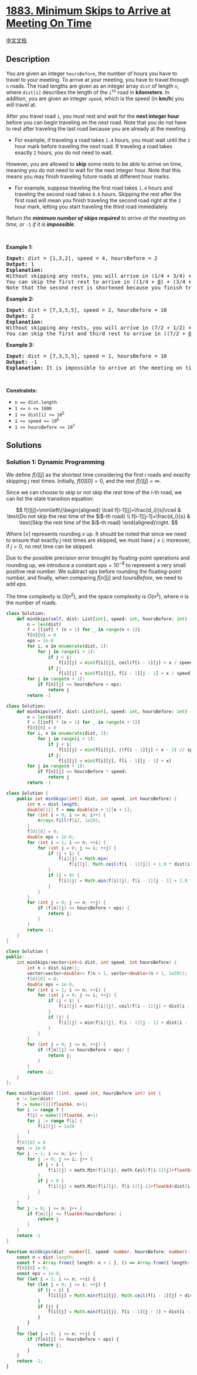 # [1883. Minimum Skips to Arrive at Meeting On Time](https://leetcode.com/problems/minimum-skips-to-arrive-at-meeting-on-time)

[中文文档](/solution/1800-1899/1883.Minimum%20Skips%20to%20Arrive%20at%20Meeting%20On%20Time/README.md)

<!-- tags:Array,Dynamic Programming -->

<!-- difficulty:Hard -->

## Description

<p>You are given an integer <code>hoursBefore</code>, the number of hours you have to travel to your meeting. To arrive at your meeting, you have to travel through <code>n</code> roads. The road lengths are given as an integer array <code>dist</code> of length <code>n</code>, where <code>dist[i]</code> describes the length of the <code>i<sup>th</sup></code> road in <strong>kilometers</strong>. In addition, you are given an integer <code>speed</code>, which is the speed (in <strong>km/h</strong>) you will travel at.</p>

<p>After you travel road <code>i</code>, you must rest and wait for the <strong>next integer hour</strong> before you can begin traveling on the next road. Note that you do not have to rest after traveling the last road because you are already at the meeting.</p>

<ul>
	<li>For example, if traveling a road takes <code>1.4</code> hours, you must wait until the <code>2</code> hour mark before traveling the next road. If traveling a road takes exactly&nbsp;<code>2</code>&nbsp;hours, you do not need to wait.</li>
</ul>

<p>However, you are allowed to <strong>skip</strong> some rests to be able to arrive on time, meaning you do not need to wait for the next integer hour. Note that this means you may finish traveling future roads at different hour marks.</p>

<ul>
	<li>For example, suppose traveling the first road takes <code>1.4</code> hours and traveling the second road takes <code>0.6</code> hours. Skipping the rest after the first road will mean you finish traveling the second road right at the <code>2</code> hour mark, letting you start traveling the third road immediately.</li>
</ul>

<p>Return <em>the <strong>minimum number of skips required</strong> to arrive at the meeting on time, or</em> <code>-1</code><em> if it is<strong> impossible</strong></em>.</p>

<p>&nbsp;</p>
<p><strong class="example">Example 1:</strong></p>

<pre>
<strong>Input:</strong> dist = [1,3,2], speed = 4, hoursBefore = 2
<strong>Output:</strong> 1
<strong>Explanation:</strong>
Without skipping any rests, you will arrive in (1/4 + 3/4) + (3/4 + 1/4) + (2/4) = 2.5 hours.
You can skip the first rest to arrive in ((1/4 + <u>0</u>) + (3/4 + 0)) + (2/4) = 1.5 hours.
Note that the second rest is shortened because you finish traveling the second road at an integer hour due to skipping the first rest.
</pre>

<p><strong class="example">Example 2:</strong></p>

<pre>
<strong>Input:</strong> dist = [7,3,5,5], speed = 2, hoursBefore = 10
<strong>Output:</strong> 2
<strong>Explanation:</strong>
Without skipping any rests, you will arrive in (7/2 + 1/2) + (3/2 + 1/2) + (5/2 + 1/2) + (5/2) = 11.5 hours.
You can skip the first and third rest to arrive in ((7/2 + <u>0</u>) + (3/2 + 0)) + ((5/2 + <u>0</u>) + (5/2)) = 10 hours.
</pre>

<p><strong class="example">Example 3:</strong></p>

<pre>
<strong>Input:</strong> dist = [7,3,5,5], speed = 1, hoursBefore = 10
<strong>Output:</strong> -1
<strong>Explanation:</strong> It is impossible to arrive at the meeting on time even if you skip all the rests.
</pre>

<p>&nbsp;</p>
<p><strong>Constraints:</strong></p>

<ul>
	<li><code>n == dist.length</code></li>
	<li><code>1 &lt;= n &lt;= 1000</code></li>
	<li><code>1 &lt;= dist[i] &lt;= 10<sup>5</sup></code></li>
	<li><code>1 &lt;= speed &lt;= 10<sup>6</sup></code></li>
	<li><code>1 &lt;= hoursBefore &lt;= 10<sup>7</sup></code></li>
</ul>

## Solutions

### Solution 1: Dynamic Programming

We define $f[i][j]$ as the shortest time considering the first $i$ roads and exactly skipping $j$ rest times. Initially, $f[0][0]=0$, and the rest $f[i][j]=\infty$.

Since we can choose to skip or not skip the rest time of the $i$-th road, we can list the state transition equation:

$$
f[i][j]=\min\left\{\begin{aligned} \lceil f[i-1][j]+\frac{d_i}{s}\rceil & \text{Do not skip the rest time of the $i$-th road} \\ f[i-1][j-1]+\frac{d_i}{s} & \text{Skip the rest time of the $i$-th road} \end{aligned}\right.
$$

Where $\lceil x\rceil$ represents rounding $x$ up. It should be noted that since we need to ensure that exactly $j$ rest times are skipped, we must have $j\le i$; moreover, if $j=0$, no rest time can be skipped.

Due to the possible precision error brought by floating-point operations and rounding up, we introduce a constant $eps = 10^{-8}$ to represent a very small positive real number. We subtract $eps$ before rounding the floating-point number, and finally, when comparing $f[n][j]$ and $hoursBefore$, we need to add $eps$.

The time complexity is $O(n^2)$, and the space complexity is $O(n^2)$, where $n$ is the number of roads.

<!-- tabs:start -->

```python
class Solution:
    def minSkips(self, dist: List[int], speed: int, hoursBefore: int) -> int:
        n = len(dist)
        f = [[inf] * (n + 1) for _ in range(n + 1)]
        f[0][0] = 0
        eps = 1e-8
        for i, x in enumerate(dist, 1):
            for j in range(i + 1):
                if j < i:
                    f[i][j] = min(f[i][j], ceil(f[i - 1][j] + x / speed - eps))
                if j:
                    f[i][j] = min(f[i][j], f[i - 1][j - 1] + x / speed)
        for j in range(n + 1):
            if f[n][j] <= hoursBefore + eps:
                return j
        return -1
```

```python
class Solution:
    def minSkips(self, dist: List[int], speed: int, hoursBefore: int) -> int:
        n = len(dist)
        f = [[inf] * (n + 1) for _ in range(n + 1)]
        f[0][0] = 0
        for i, x in enumerate(dist, 1):
            for j in range(i + 1):
                if j < i:
                    f[i][j] = min(f[i][j], ((f[i - 1][j] + x - 1) // speed + 1) * speed)
                if j:
                    f[i][j] = min(f[i][j], f[i - 1][j - 1] + x)
        for j in range(n + 1):
            if f[n][j] <= hoursBefore * speed:
                return j
        return -1
```

```java
class Solution {
    public int minSkips(int[] dist, int speed, int hoursBefore) {
        int n = dist.length;
        double[][] f = new double[n + 1][n + 1];
        for (int i = 0; i <= n; i++) {
            Arrays.fill(f[i], 1e20);
        }
        f[0][0] = 0;
        double eps = 1e-8;
        for (int i = 1; i <= n; ++i) {
            for (int j = 0; j <= i; ++j) {
                if (j < i) {
                    f[i][j] = Math.min(
                        f[i][j], Math.ceil(f[i - 1][j]) + 1.0 * dist[i - 1] / speed - eps);
                }
                if (j > 0) {
                    f[i][j] = Math.min(f[i][j], f[i - 1][j - 1] + 1.0 * dist[i - 1] / speed);
                }
            }
        }
        for (int j = 0; j <= n; ++j) {
            if (f[n][j] <= hoursBefore + eps) {
                return j;
            }
        }
        return -1;
    }
}
```

```cpp
class Solution {
public:
    int minSkips(vector<int>& dist, int speed, int hoursBefore) {
        int n = dist.size();
        vector<vector<double>> f(n + 1, vector<double>(n + 1, 1e20));
        f[0][0] = 0;
        double eps = 1e-8;
        for (int i = 1; i <= n; ++i) {
            for (int j = 0; j <= i; ++j) {
                if (j < i) {
                    f[i][j] = min(f[i][j], ceil(f[i - 1][j] + dist[i - 1] * 1.0 / speed - eps));
                }
                if (j) {
                    f[i][j] = min(f[i][j], f[i - 1][j - 1] + dist[i - 1] * 1.0 / speed);
                }
            }
        }
        for (int j = 0; j <= n; ++j) {
            if (f[n][j] <= hoursBefore + eps) {
                return j;
            }
        }
        return -1;
    }
};
```

```go
func minSkips(dist []int, speed int, hoursBefore int) int {
	n := len(dist)
	f := make([][]float64, n+1)
	for i := range f {
		f[i] = make([]float64, n+1)
		for j := range f[i] {
			f[i][j] = 1e20
		}
	}
	f[0][0] = 0
	eps := 1e-8
	for i := 1; i <= n; i++ {
		for j := 0; j <= i; j++ {
			if j < i {
				f[i][j] = math.Min(f[i][j], math.Ceil(f[i-1][j]+float64(dist[i-1])/float64(speed)-eps))
			}
			if j > 0 {
				f[i][j] = math.Min(f[i][j], f[i-1][j-1]+float64(dist[i-1])/float64(speed))
			}
		}
	}
	for j := 0; j <= n; j++ {
		if f[n][j] <= float64(hoursBefore) {
			return j
		}
	}
	return -1
}
```

```ts
function minSkips(dist: number[], speed: number, hoursBefore: number): number {
    const n = dist.length;
    const f = Array.from({ length: n + 1 }, () => Array.from({ length: n + 1 }, () => Infinity));
    f[0][0] = 0;
    const eps = 1e-8;
    for (let i = 1; i <= n; ++i) {
        for (let j = 0; j <= i; ++j) {
            if (j < i) {
                f[i][j] = Math.min(f[i][j], Math.ceil(f[i - 1][j] + dist[i - 1] / speed - eps));
            }
            if (j) {
                f[i][j] = Math.min(f[i][j], f[i - 1][j - 1] + dist[i - 1] / speed);
            }
        }
    }
    for (let j = 0; j <= n; ++j) {
        if (f[n][j] <= hoursBefore + eps) {
            return j;
        }
    }
    return -1;
}
```

<!-- tabs:end -->

<!-- end -->
